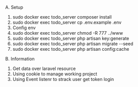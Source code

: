 A. Setup
1. sudo docker exec todo_server composer install
2. sudo docker exec todo_server cp .env.example .env
3. Config env
5. sudo docker exec todo_server chmod -R 777 ../www
7. sudo docker exec todo_server php artisan key:generate
8. sudo docker exec todo_server php artisan migrate --seed
9. sudo docker exec todo_server php artisan config:cache

B. Information
1. Get data over laravel resource
2. Using cookie to manage working project
3. Using Event listenr to strack user get token login